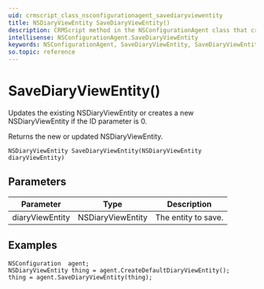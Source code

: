 ```yaml
---
uid: crmscript_class_nsconfigurationagent_savediaryviewentity
title: NSDiaryViewEntity SaveDiaryViewEntity()
description: CRMScript method in the NSConfigurationAgent class that creates or updates an NSDiaryViewEntity
intellisense: NSConfigurationAgent.SaveDiaryViewEntity
keywords: NSConfigurationAgent, SaveDiaryViewEntity, SaveDiaryViewEntity(NSDiaryViewEntity)
so.topic: reference
---
```


# SaveDiaryViewEntity()

Updates the existing NSDiaryViewEntity or creates a new NSDiaryViewEntity if the ID parameter is 0.

Returns the new or updated NSDiaryViewEntity.

`NSDiaryViewEntity SaveDiaryViewEntity(NSDiaryViewEntity diaryViewEntity)`

## Parameters

| Parameter | Type | Description |
|---|---|---|
| diaryViewEntity | NSDiaryViewEntity | The entity to save. |

## Examples

```crmscript
NSConfiguration  agent;
NSDiaryViewEntity thing = agent.CreateDefaultDiaryViewEntity();
thing = agent.SaveDiaryViewEntity(thing);
```
